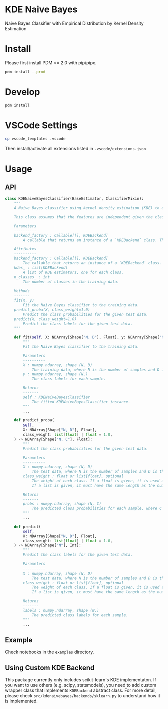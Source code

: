 # KDE Naive Bayes
Naive Bayes Classifier with Empirical Distribution by Kernel Density Estimation

# Install

Please first install PDM >= 2.0 with pip/pipx.

```bash
pdm install --prod
```

# Develop

```bash
pdm install
```

# VSCode Settings

```bash
cp vscode_templates .vscode
```

Then install/activate all extensions listed in `.vscode/extensions.json`

# Usage

## API

```py
class KDENaiveBayesClassifier(BaseEstimator, ClassifierMixin):
    """
    A Naive Bayes classifier using kernel density estimation (KDE) to estimate the class-conditional densities.

    This class assumes that the features are independent given the class label, hence the "naive" assumption.

    Parameters
    ----------
    backend_factory : Callable[[], KDEBackend]
        A callable that returns an instance of a `KDEBackend` class. This is used to create the KDE estimators for each class.

    Attributes
    ----------
    backend_factory : Callable[[], KDEBackend]
        The callable that returns an instance of a `KDEBackend` class.
    kdes_ : list[KDEBackend]
        A list of KDE estimators, one for each class.
    n_classes_ : int
        The number of classes in the training data.

    Methods
    -------
    fit(X, y)
        Fit the Naive Bayes classifier to the training data.
    predict_proba(X, class_weight=1.0)
        Predict the class probabilities for the given test data.
    predict(X, class_weight=1.0)
        Predict the class labels for the given test data.
    """

    def fit(self, X: NDArray[Shape["N, D"], Float], y: NDArray[Shape["N"], Int]):
        """
        Fit the Naive Bayes classifier to the training data.

        Parameters
        ----------
        X : numpy.ndarray, shape (N, D)
            The training data, where N is the number of samples and D is the number of features.
        y : numpy.ndarray, shape (N,)
            The class labels for each sample.

        Returns
        -------
        self : KDENaiveBayesClassifier
            The fitted KDENaiveBayesClassifier instance.
        """
        ...

    def predict_proba(
        self,
        X: NDArray[Shape["N, D"], Float],
        class_weight: list[float] | float = 1.0,
    ) -> NDArray[Shape["N, C"], Float]:
        """
        Predict the class probabilities for the given test data.

        Parameters
        ----------
        X : numpy.ndarray, shape (N, D)
            The test data, where N is the number of samples and D is the number of features.
        class_weight : float or list[float], optional
            The weight of each class. If a float is given, it is used as the weight for all classes.
            If a list is given, it must have the same length as the number of classes.

        Returns
        -------
        probs : numpy.ndarray, shape (N, C)
            The predicted class probabilities for each sample, where C is the number of classes.
        """
        ...

    def predict(
        self,
        X: NDArray[Shape["N, D"], Float],
        class_weight: list[float] | float = 1.0,
    ) -> NDArray[Shape["N"], Int]:
        """
        Predict the class labels for the given test data.

        Parameters
        ----------
        X : numpy.ndarray, shape (N, D)
            The test data, where N is the number of samples and D is the number of features.
        class_weight : float or list[float], optional
            The weight of each class. If a float is given, it is used as the weight for all classes.
            If a list is given, it must have the same length as the number of classes.

        Returns
        -------
        labels : numpy.ndarray, shape (N,)
            The predicted class labels for each sample.
        """
        ...
```

## Example

Check notebooks in the `examples` directory.

## Using Custom KDE Backend

This package currently only includes scikit-learn's KDE implementaton. If you want to use others (e.g. scipy, statsmodels), you need to add custom wrapper class that implements `KDEBackend` abstract class. For more detail, please check `src/kdenaivebayes/backends/sklearn.py` to understand how it is implemented. 